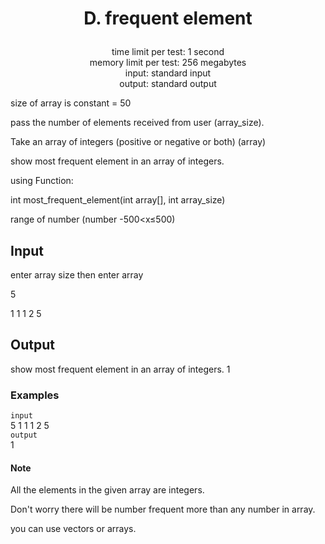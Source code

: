 # <p align="center"> D. frequent element </p>

<p align="center">
  time limit per test: 1 second <br>
  memory limit per test: 256 megabytes <br>
input: standard input<br>
output: standard output
</p>

size of array is constant = 50

pass the number of elements received from user (array_size).

Take an array of integers (positive or negative or both) (array)

show most frequent element in an array of integers.

using Function:

int most_frequent_element(int array[], int array_size)

range of number (number -500<x≤500)

## Input
enter array size then enter array

5

1 1 1 2 5

## Output
show most frequent element in an array of integers. 1

### Examples<br>
 ```input```<br>
5 1 1 1 2 5<br>
 ```output```<br>
1 <br>
#### Note
All the elements in the given array are integers.

Don't worry there will be number frequent more than any number in array.

you can use vectors or arrays.


